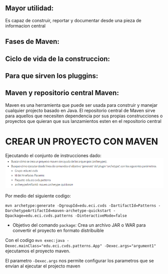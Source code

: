 ## Mayor utilidad:
Es capaz de construir, reportar y documentar desde una pieza de informacion central
## Fases de Maven:

## Ciclo de vida de la construccion:

## Para que sirven los pluggins:

## Maven y repositorio central Maven:
Maven es una herramienta que puede ser usada para construir y manejar cualquier projecto basado en Java.
El repositorio central de Maven sirve para aquellos que necesiten dependencia por sus propias construcciones o proyectos que quieran que sus lanzamientos esten en el repositorio central    




# CREAR UN PROYECTO CON MAVEN

Ejecutando el conjunto de instrucciones dado:
![](parte1.png)

Por medio del siguiente codigo:

```
mvn archetype:generate -DgroupId=edu.eci.cvds -DartifactId=Patterns -DarchetypeArtifactId=maven-archetype-quickstart -Dpackage=edu.eci.cvds.patterns -DinteractiveMode=false 

```
* Objetivo del comando `package`: Crea un archivo JAR o WAR para convertir el proyecto en formato distribuible

Con el codigo `mvn exec:java -Dexec.mainClass="edu.eci.cvds.patterns.App" -Dexec.args="argument1"`
ejecutamos el proyecto maven.

El parametro `-Dexec.args` nos permite configurar los parametros que se envian al ejecutar el projecto maven